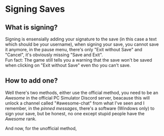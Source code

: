 # Signing Saves

## What is signing?
Signing is ensensially adding your signature to the save (in this case a text which should be your username), when signing your save, you cannot save it anymore, in the pause menu, there's only "Exit without Save" and "Cancel", it's obviously missing "Save and Exit".\
Fun fact: The game still tells you a warning that the save won't be saved when clicking on "Exit without Save" even tho you can't save.

## How to add one?

Well there's two methods, either use the official method, you need to be an *Awesome* in the official PC Simulator Discord server, beacause this will unlock a channel called "#awesome-chat" from what I've seen and I remember, in the *pinned messages*, there's a software (Windows only) to sign your save, but be honest, no one except stupid people have the *Awesome* rank.

And now, for the unofficial method,
